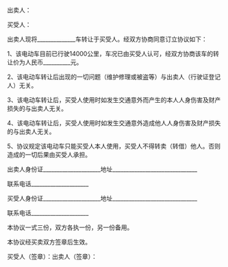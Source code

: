 
 


出卖人：


买受人：


出卖人现将______________车转让于买受人。经双方协商同意订立协议如下：


1、该电动车目前已行驶14000公里，车况已由买受人认可，经双方协商该车的转让价为人民币__________元。


2、该电动车转让后出现的一切问题（维护修理或被盗等）与出卖人（行驶证登记人）无关。


3、该电动车转让后，买受人使用时如发生交通意外而产生的本人人身伤害及财产损失的与出卖人无关。


4、该电动车转让后，买受人使用时如发生交通意外造成他人人身伤害及财产损失的与出卖人无关。


5、协议规定该电动车只能买受人本人使用，买受人不得转卖（转借）他人。否则造成的一切后果由买受人承担。


出卖人身份证_____________________地址_______________________________


联系电话_____________________


买受人身份证_____________________地址_______________________________


联系电话_____________________


本协议一式三份，双方各执一份，另一份备用。


本协议经买卖双方签章后生效。


买受人（签章）：出卖人（签章）：
 


 

 
 
 
 
 
  


  
 

  


  


  
 
 
 
 

